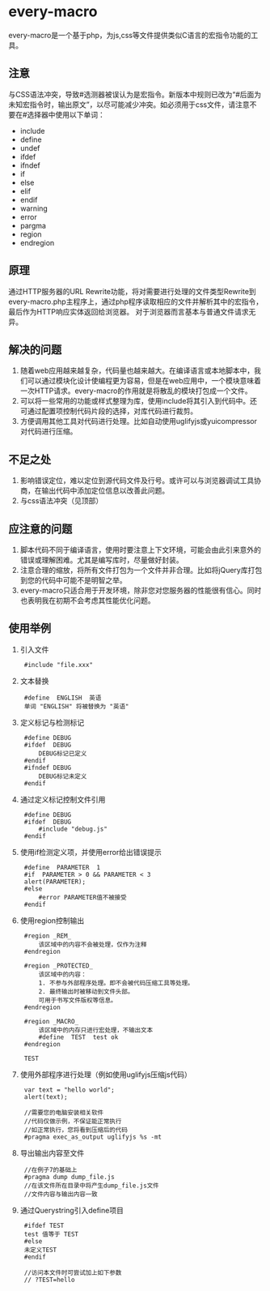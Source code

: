 every-macro
=
every-macro是一个基于php，为js,css等文件提供类似C语言的宏指令功能的工具。

注意
-
与CSS语法冲突，导致#选测器被误认为是宏指令。新版本中规则已改为“#后面为未知宏指令时，输出原文”，以尽可能减少冲突。如必须用于css文件，请注意不要在#选择器中使用以下单词：

- include
- define
- undef
- ifdef
- ifndef
- if
- else
- elif
- endif
- warning
- error
- pargma
- region
- endregion

原理
-
通过HTTP服务器的URL Rewrite功能，将对需要进行处理的文件类型Rewrite到every-macro.php主程序上，通过php程序读取相应的文件并解析其中的宏指令，最后作为HTTP响应实体返回给浏览器。
对于浏览器而言基本与普通文件请求无异。

解决的问题
-
1. 随着web应用越来越复杂，代码量也越来越大。在编译语言或本地脚本中，我们可以通过模块化设计使编程更为容易，但是在web应用中，一个模块意味着一次HTTP请求。every-macro的作用就是将散乱的模块打包成一个文件。
2. 可以将一些常用的功能或样式整理为库，使用include将其引入到代码中。还可通过配置项控制代码片段的选择，对库代码进行裁剪。
3. 方便调用其他工具对代码进行处理。比如自动使用uglifyjs或yuicompressor对代码进行压缩。

不足之处
-
1. 影响错误定位，难以定位到源代码文件及行号。或许可以与浏览器调试工具协商，在输出代码中添加定位信息以改善此问题。
2. 与css语法冲突（见顶部）

应注意的问题
-
1. 脚本代码不同于编译语言，使用时要注意上下文环境，可能会由此引来意外的错误或理解困难。尤其是编写库时，尽量做好封装。
2. 注意合理的缩放，将所有文件打包为一个文件并非合理。比如将jQuery库打包到您的代码中可能不是明智之举。
3. every-macro只适合用于开发环境，除非您对您服务器的性能很有信心。同时也表明我在初期不会考虑其性能优化问题。

使用举例
-
1. 引入文件

		#include "file.xxx"

2. 文本替换

		#define  ENGLISH  英语
		单词 "ENGLISH" 将被替换为 "英语"


3. 定义标记与检测标记

		#define DEBUG
		#ifdef  DEBUG
			DEBUG标记已定义
		#endif
		#ifndef DEBUG
			DEBUG标记未定义
		#endif

4. 通过定义标记控制文件引用

		#define DEBUG
		#ifdef  DEBUG
			#include "debug.js"
		#endif

5. 使用if检测定义项，并使用error给出错误提示

		#define  PARAMETER  1
		#if  PARAMETER > 0 && PARAMETER < 3
		alert(PARAMETER);
		#else
			#error PARAMETER值不被接受
		#endif

6. 使用region控制输出

		#region _REM_
			该区域中的内容不会被处理，仅作为注释
		#endregion

		#region _PROTECTED_
			该区域中的内容：
			1. 不参与外部程序处理。即不会被代码压缩工具等处理。
			2. 最终输出时被移动到文件头部。
			可用于书写文件版权等信息。
		#endregion

		#region _MACRO_
			该区域中的内存只进行宏处理，不输出文本
			#define  TEST  test ok
		#endregion

		TEST

7. 使用外部程序进行处理（例如使用uglifyjs压缩js代码）

		var text = "hello world";
		alert(text);
		
		//需要您的电脑安装相关软件
		//代码仅做示例，不保证能正常执行
		//如正常执行，您将看到压缩后的代码
		#pragma exec_as_output uglifyjs %s -mt

8. 导出输出内容至文件

		//在例子7的基础上
		#pragma dump dump_file.js
		//在该文件所在目录中将产生dump_file.js文件
		//文件内容与输出内容一致

9. 通过Querystring引入define项目

		#ifdef TEST
		test 值等于 TEST
		#else
		未定义TEST
		#endif
		
		//访问本文件时可尝试加上如下参数
		// ?TEST=hello
